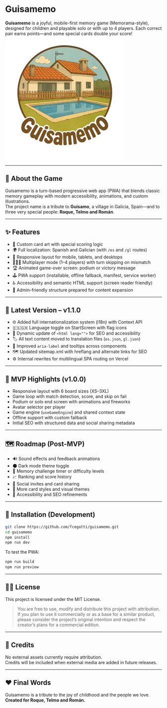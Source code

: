 # Guisamemo

**Guisamemo** is a joyful, mobile-first memory game (Memorama-style), designed for children and playable solo or with up to 4 players. Each correct pair earns points—and some special cards double your score!

![Guisamemo logo](./public/logo.webp)

---

## 🧩 About the Game

Guisamemo is a turn-based progressive web app (PWA) that blends classic memory gameplay with modern accessibility, animations, and custom illustrations.  
The project name is a tribute to **Guísamo**, a village in Galicia, Spain—and to three very special people: **Roque, Telmo and Román**.

---

## ✨ Features

- 🎨 Custom card art with special scoring logic  
- 🌍 Full localization: Spanish and Galician (with `/es` and `/gl` routes)  
- 📱 Responsive layout for mobile, tablets, and desktops  
- 🧑‍🤝‍🧑 Multiplayer mode (1–4 players) with turn skipping on mismatch  
- 🏆 Animated game-over screen: podium or victory message  
- 🕹️ PWA support (installable, offline fallback, manifest, service worker)  
- ♿ Accessibility and semantic HTML support (screen reader friendly)  
- 🔧 Admin-friendly structure prepared for content expansion  

---

## 📌 Latest Version – v1.1.0

- 🌐 Added full internationalization system (i18n) with Context API  
- 🇪🇸🇬🇷 Language toggle on StartScreen with flag icons  
- 🔁 Dynamic update of `<html lang="">` for SEO and accessibility  
- 🏷️ All text content moved to translation files (`es.json`, `gl.json`)  
- 🦮 Improved `aria-label` and tooltips across components  
- 🗺️ Updated sitemap.xml with hreflang and alternate links for SEO  
- ⚙️ Internal rewrites for multilingual SPA routing on Vercel

---

## 📌 MVP Highlights (v1.0.0)

- Responsive layout with 6 board sizes (XS–3XL)  
- Game loop with match detection, score, and skip on fail  
- Podium or solo end screen with animations and fireworks  
- Avatar selector per player  
- Game engine (`useGameEngine`) and shared context state  
- Offline support with custom fallback  
- Initial SEO with structured data and social sharing metadata  

---

## 🗺️ Roadmap (Post-MVP)

- 🔊 Sound effects and feedback animations  
- 🌑 Dark mode theme toggle  
- 🧠 Memory challenge timer or difficulty levels  
- 📈 Ranking and score history  
- 🤝 Social invites and card sharing  
- 🧩 More card styles and visual themes  
- 🧪 Accessibility and SEO refinements

---

## 🔧 Installation (Development)

```bash
git clone https://github.com/fcegatti/guisamemo.git
cd guisamemo
npm install
npm run dev
```

To test the PWA:

```bash
npm run build
npm run preview
```

---

## 🧑‍⚖️ License

This project is licensed under the MIT License.

> You are free to use, modify and distribute this project with attribution.  
> If you plan to use it commercially or as a base for a similar product, please consider the project’s original intention and respect the creator’s plans for a commercial edition.

---

## 👤 Credits

No external assets currently require attribution.  
Credits will be included when external media are added in future releases.

---

## ❤️ Final Words

Guisamemo is a tribute to the joy of childhood and the people we love.  
**Created for Roque, Telmo and Román.**
